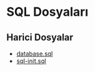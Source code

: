 # SQL Dosyaları


<!--HariciDosyalar-->

## Harici Dosyalar

- [database.sql](./database.sql)
- [sql-init.sql](./sql-init.sql)


<!--HariciDosyalar-->


